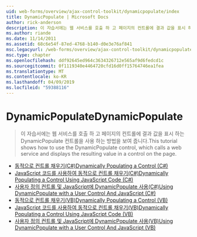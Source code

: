 ```yaml
---
uid: web-forms/overview/ajax-control-toolkit/dynamicpopulate/index
title: DynamicPopulate | Microsoft Docs
author: rick-anderson
description: 이 자습서에는 웹 서비스를 호출 하 고 페이지의 컨트롤에 결과 값을 표시 하는 DynamicPopulate 컨트롤을 사용 하는 방법을 보여 줍니다.
ms.author: riande
ms.date: 11/14/2011
ms.assetid: 68c6e54f-87ed-4768-b140-d0e3e76af841
msc.legacyurl: /web-forms/overview/ajax-control-toolkit/dynamicpopulate
msc.type: chapter
ms.openlocfilehash: ddf92645ed964c3634326712e565af9d6fedcd1c
ms.sourcegitcommit: 0f1119340e4464720cfd16d0ff15764746ea1fea
ms.translationtype: MT
ms.contentlocale: ko-KR
ms.lasthandoff: 04/09/2019
ms.locfileid: "59388116"
---
```

# <a name="dynamicpopulate"></a><span data-ttu-id="42d56-103">DynamicPopulate</span><span class="sxs-lookup"><span data-stu-id="42d56-103">DynamicPopulate</span></span>

> <span data-ttu-id="42d56-104">이 자습서에는 웹 서비스를 호출 하 고 페이지의 컨트롤에 결과 값을 표시 하는 DynamicPopulate 컨트롤을 사용 하는 방법을 보여 줍니다.</span><span class="sxs-lookup"><span data-stu-id="42d56-104">This tutorial shows how to use the DynamicPopulate control, which calls a web service and displays the resulting value in a control on the page.</span></span>


- [<span data-ttu-id="42d56-105">동적으로 컨트롤 채우기(C#)</span><span class="sxs-lookup"><span data-stu-id="42d56-105">Dynamically Populating a Control (C#)</span></span>](dynamically-populating-a-control-cs.md)
- [<span data-ttu-id="42d56-106">JavaScript 코드를 사용하여 동적으로 컨트롤 채우기(C#)</span><span class="sxs-lookup"><span data-stu-id="42d56-106">Dynamically Populating a Control Using JavaScript Code (C#)</span></span>](dynamically-populating-a-control-using-javascript-code-cs.md)
- [<span data-ttu-id="42d56-107">사용자 정의 컨트롤 및 JavaScript에 DynamicPopulate 사용(C#)</span><span class="sxs-lookup"><span data-stu-id="42d56-107">Using DynamicPopulate with a User Control And JavaScript (C#)</span></span>](using-dynamicpopulate-with-a-user-control-and-javascript-cs.md)
- [<span data-ttu-id="42d56-108">동적으로 컨트롤 채우기(VB)</span><span class="sxs-lookup"><span data-stu-id="42d56-108">Dynamically Populating a Control (VB)</span></span>](dynamically-populating-a-control-vb.md)
- [<span data-ttu-id="42d56-109">JavaScript 코드를 사용하여 동적으로 컨트롤 채우기(VB)</span><span class="sxs-lookup"><span data-stu-id="42d56-109">Dynamically Populating a Control Using JavaScript Code (VB)</span></span>](dynamically-populating-a-control-using-javascript-code-vb.md)
- [<span data-ttu-id="42d56-110">사용자 정의 컨트롤 및 JavaScript에 DynamicPopulate 사용(VB)</span><span class="sxs-lookup"><span data-stu-id="42d56-110">Using DynamicPopulate with a User Control And JavaScript (VB)</span></span>](using-dynamicpopulate-with-a-user-control-and-javascript-vb.md)
